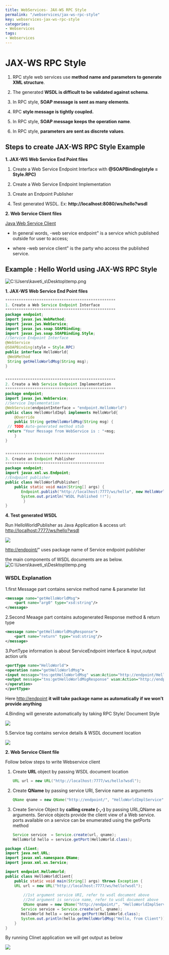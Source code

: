 ```yaml
---
title: WebServices- JAX-WS RPC Style
permalink: "/webservices/jax-ws-rpc-style"
key: webservices-jax-ws-rpc-style
categories:
- Webservices
tags:
- Webservices
---
```


JAX-WS RPC Style
===================

1.  RPC style web services use **method name and parameters to generate XML
    structure**.

2.  The generated **WSDL is difficult to be validated against schema**.

3.  In RPC style, **SOAP message is sent as many elements**.

4.  RPC **style message is tightly coupled.**

5.  In RPC style, **SOAP message keeps the operation name**.

6.  In RPC style, **parameters are sent as discrete values**.



## Steps to create JAX-WS RPC Style Example

**1. JAX-WS Web Service End Point files**

   1. Create a Web Service Endpoint Interface with **@SOAPBinding(style = Style.RPC)**

   2. Create a Web Service Endpoint Implementation

   3. Create an Endpoint Publisher

   4. Test generated WSDL. Ex: **http://localhost:8080/ws/hello?wsdl**

**2. Web Service Client files**

<u>Java Web Service Client</u>

-   In general words, -web service endpoint" is a service which published
    outside for user to access;

-   where -web service client" is the party who access the published service.

## Example : Hello World using JAX-WS RPC Style

![C:\\Users\\kaveti_s\\Desktop\\temp.png](media/8c25da527ac3407db51ac1e5ba104a58.png)

**1. JAX-WS Web Service End Point files**
```java
*************************************************
1. Create a Web Service Endpoint Interface
*************************************************
package endpoint;
import javax.jws.WebMethod;  
import javax.jws.WebService;  
import javax.jws.soap.SOAPBinding;  
import javax.jws.soap.SOAPBinding.Style;  
//Service Endpoint Interface  
@WebService  
@SOAPBinding(style = Style.RPC)  
public interface HelloWorld{  
 @WebMethod 
 String getHelloWorldMsg(String msg);  
}  


*************************************************
2. Create a Web Service Endpoint Implementation
*************************************************
package endpoint;
import javax.jws.WebService;  
//Service Implementation  
@WebService(endpointInterface = "endpoint.HelloWorld")  
public class HelloWorldImpl implements HelloWorld{
	@Override
	public String getHelloWorldMsg(String msg) {
 // TODO Auto-generated method stub
 return "Your Message from WebService is : "+msg;
	}     
}  


********************************************
3. Create an Endpoint Publisher
********************************************
package endpoint;
import javax.xml.ws.Endpoint;  
//Endpoint publisher  
public class HelloWorldPublisher{  
    public static void main(String[] args) {  
       Endpoint.publish("http://localhost:7777/ws/hello", new HelloWorldImpl());  
       System.out.println("WSDL Published !!");
        }  
}
```

**4. Test generated WSDL**

Run HelloWorldPublisher as Java Application & access url:
<http://localhost:7777/ws/hello?wsdl>

![](media/2239810bb6f00c64b1ac0efc2e43563c.png)

<http://endpoint/>" uses package name of Service endpoint publisher

the main components of WSDL documents are as below.
![C:\\Users\\kaveti_s\\Desktop\\temp.png](media/a07d6ba94d4d24091551b02c83ab5712.png)



### WSDL Explanation

1.first Message part contains service method name & parameter list
```xml
<message name="getHelloWorldMsg">
    <part name="arg0" type="xsd:string"/>
</message>
```


2.Second Meaage part contains autogenerated Response method & return type
```xml
<message name="getHelloWorldMsgResponse">
    <part name="return" type="xsd:string"/>
</message>
```


3.PortType information is about ServiceEndpoint interface & input,output action urls
```xml
<portType name="HelloWorld">
<operation name="getHelloWorldMsg">
<input message="tns:getHelloWorldMsg" wsam:Action="http://endpoint/HelloWorld/getHelloWorldMsgRequest"/>
<output message="tns:getHelloWorldMsgResponse" wsam:Action="http://endpoint/HelloWorld/getHelloWorldMsgResponse"/>
</operation>
</portType>
```

Here <http://endpoint> **it will take package name as automatically if we won’t
provide anything**

4.Binding will generate automatically by taking RPC Style/ Document Style

![](media/7828d007c7cd17d11b319ea2352cd093.png)

5.Service tag contains service details & WSDL document location

![](media/d7e16db1b9d3b78064d4099a0d21a22c.png)



**2. Web Service Client file**

Follow below steps to write Webservice client

1.  Create **URL** object by passing WSDL document location
    ```java
    URL url = new URL("http://localhost:7777/ws/hello?wsdl");
    ```


2.  Create **QName** by passing service URI, Service name as arguments
    ```java
    QName qname = new QName("http://endpoint/", "HelloWorldImplService");
    ```


3.  Create Service Object by **calling create (-,-)** by passing URL,QName as
    arguments. Service objects provide the client view of a Web service. ports
    available on a service can be enumerated using the getPorts method
    ```java
    Service service  = Service.create(url, qname);  
    HelloWorld hello = service.getPort(HelloWorld.class);
    ```


```java
package client;
import java.net.URL;  
import javax.xml.namespace.QName;  
import javax.xml.ws.Service;

import endpoint.HelloWorld;  
public class HelloWorldClient{  
    public static void main(String[] args) throws Exception {  
    URL url = new URL("http://localhost:7777/ws/hello?wsdl");  
   
        //1st argument service URI, refer to wsdl document above  
        //2nd argument is service name, refer to wsdl document above  
        QName qname = new QName("http://endpoint/", "HelloWorldImplService");  
       Service service = Service.create(url, qname);  
       HelloWorld hello = service.getPort(HelloWorld.class);  
       System.out.println(hello.getHelloWorldMsg("Hello, from Client"));  
    }  
}
```

By running Clinet application we will get output as below

![](media/b0f45bff7eb0ef9dfafacfc57e22ae07.png)
